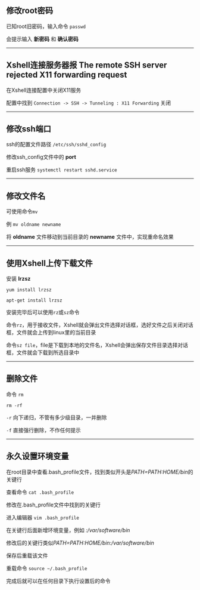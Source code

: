 ## 修改root密码 ##

已知root旧密码，输入命令 `passwd`

会提示输入 **新密码** 和 **确认密码**


***

## Xshell连接服务器报 The remote SSH server rejected X11 forwarding request ##

在Xshell连接配置中关闭X11服务

配置中找到 `Connection -> SSH -> Tunneling : X11 Forwarding` 关闭


***

## 修改ssh端口 ##

ssh的配置文件路径 `/etc/ssh/sshd_config`

修改ssh_config文件中的 **port**

重启ssh服务 `systemctl restart sshd.service`


***

## 修改文件名 ##

可使用命令`mv`

例 `mv oldname newname`

将 **oldname** 文件移动到当前目录的 **newname** 文件中，实现重命名效果


***

## 使用Xshell上传下载文件 ##

安装 **lrzsz**

`yum install lrzsz`

`apt-get install lrzsz`

安装完毕后可以使用`rz`或`sz`命令

命令`rz`，用于接收文件，Xshell就会弹出文件选择对话框，选好文件之后关闭对话框，文件就会上传到linux里的当前目录

命令`sz file`，file是下载到本地的文件名，Xshell会弹出保存文件目录选择对话框，文件就会下载到所选目录中


***

## 删除文件 ##

命令 `rm`

`rm -rf`

`-r` 向下递归，不管有多少级目录，一并删除

`-f` 直接强行删除，不作任何提示


***

## 永久设置环境变量 ##

在root目录中查看.bash_profile文件，找到类似开头是*PATH=$PATH:$HOME/bin*的关键行

查看命令 `cat .bash_profile`

修改在.bash_profile文件中找到的关键行

进入编辑器 `vim .bash_profile` 

在关键行后面新增环境变量，例如 *:/var/software/bin*

修改后的关键行类似*PATH=$PATH:$HOME/bin:/var/software/bin*

保存后重载该文件

重载命令 `source ~/.bash_profile`

完成后就可以在任何目录下执行设置后的命令
